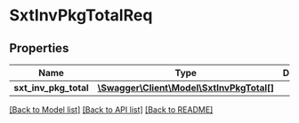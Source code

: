 # SxtInvPkgTotalReq

## Properties
Name | Type | Description | Notes
------------ | ------------- | ------------- | -------------
**sxt_inv_pkg_total** | [**\Swagger\Client\Model\SxtInvPkgTotal[]**](SxtInvPkgTotal.md) |  | [optional] 

[[Back to Model list]](../README.md#documentation-for-models) [[Back to API list]](../README.md#documentation-for-api-endpoints) [[Back to README]](../README.md)


